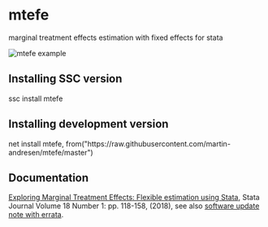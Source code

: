 # mtefe
marginal treatment effects estimation with fixed effects for stata

![mtefe example](https://github.com/martin-andresen/mtefe/blob/master/normal.png)

<h2>Installing SSC version</h2>
ssc install mtefe

<h2>Installing development version</h2>
net install mtefe, from("https://raw.githubusercontent.com/martin-andresen/mtefe/master")

<h2>Documentation</h2>
<a href="https://www.stata-journal.com/article.html?article=st0516">Exploring Marginal Treatment Effects: Flexible estimation using Stata</a>, Stata Journal Volume 18 Number 1: pp. 118-158, (2018), see also <a href="https://journals.sagepub.com/doi/full/10.1177/1536867X20976342">software update note with errata</a>.
